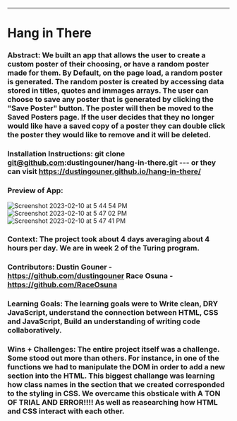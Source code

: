 
______________________________________________________  

# Hang in There  

### Abstract: We built an app that allows the user to create a custom poster of their choosing, or have a random poster made for them. By Default, on the page load, a random poster is generated. The random poster is created by accessing data stored in titles, quotes and immages arrays. The user can choose to save any poster that is generated by clicking the "Save Poster" button. The poster will then be moved to the Saved Posters page. If the user decides that they no longer would like have a saved copy of a poster they can double click the poster they would like to remove and it will be deleted.
[//]: <> (Briefly describe what you built and its features. What problem is the app solving? How does this application solve that problem?)

### Installation Instructions: git clone git@github.com:dustingouner/hang-in-there.git --- or they can visit https://dustingouner.github.io/hang-in-there/
[//]: <> (What steps does a person have to take to get your app cloned down and running?)

### Preview of App: 
![Screenshot 2023-02-10 at 5 44 54 PM](https://user-images.githubusercontent.com/119973475/218228803-565dd984-6649-4af0-a5c1-2a2f73cdac9b.png)
![Screenshot 2023-02-10 at 5 47 02 PM](https://user-images.githubusercontent.com/119973475/218228870-ea02e1f5-92a3-489a-8b57-7d62047a7e2c.png)
![Screenshot 2023-02-10 at 5 47 41 PM](https://user-images.githubusercontent.com/119973475/218228877-51ed1984-e837-4e22-961d-81a1e2d06058.png)

[//]: <> (Provide ONE gif or screenshot of your application - choose the "coolest" piece of functionality to show off.)

### Context: The project took about 4 days averaging about 4 hours per day. We are in week 2 of the Turing program.
[//]: <> (Give some context for the project here. How long did you have to work on it? How far into the Turing program are you?)

### Contributors: Dustin Gouner - https://github.com/dustingouner   Race Osuna - https://github.com/RaceOsuna
[//]: <> (Who worked on this application? Link to their GitHubs.)

### Learning Goals: The learning goals were to Write clean, DRY JavaScript, understand the connection between HTML, CSS and JavaScript, Build an understanding of writing code collaboratively.
[//]: <> (What were the learning goals of this project? What tech did you work with?)

### Wins + Challenges: The entire project itself was a challenge. Some stood out more than others. For instance, in one of the functions we had to manipulate the DOM in order to add a new section into the HTML. This biggest challange was learning how class names in the section that we created corresponded to the styling in CSS. We overcame this obsticale with A TON OF TRIAL AND ERROR!!!! As well as reasearching how HTML and CSS interact with each other.
[//]: <> (What are 2-3 wins you have from this project? What were some challenges you faced - and how did you get over them?)
